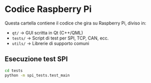 # Codice Raspberry Pi

Questa cartella contiene il codice che gira su Raspberry Pi, diviso in:

- `qt/` → GUI scritta in Qt (C++/QML)
- `tests/` → Script di test per SPI, TCP, CAN, ecc.
- `utils/` → Librerie di supporto comuni

## Esecuzione test SPI

```bash
cd tests
python -m spi_tests.test_main